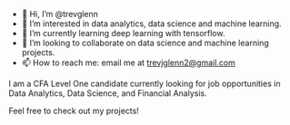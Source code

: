 - 👋 Hi, I’m @trevglenn
- 👀 I’m interested in data analytics, data science and machine learning.
- 🌱 I’m currently learning deep learning with tensorflow.
- 💞️ I’m looking to collaborate on data science and machine learning projects.
- 📫 How to reach me: email me at trevjglenn2@gmail.com

I am a CFA Level One candidate currently looking for job opportunities in Data Analytics, Data Science, and Financial Analysis. 

Feel free to check out my projects!

<!---
trevglenn/trevglenn is a ✨ special ✨ repository because its `README.md` (this file) appears on your GitHub profile.
You can click the Preview link to take a look at your changes.
--->
